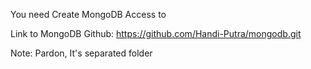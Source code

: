 You need Create MongoDB Access to 

Link to MongoDB Github: https://github.com/Handi-Putra/mongodb.git

Note: Pardon, It's separated folder
